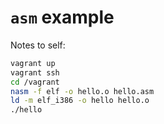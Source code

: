 # `asm` example

Notes to self:

```sh
vagrant up
vagrant ssh
cd /vagrant
nasm -f elf -o hello.o hello.asm
ld -m elf_i386 -o hello hello.o
./hello
```
